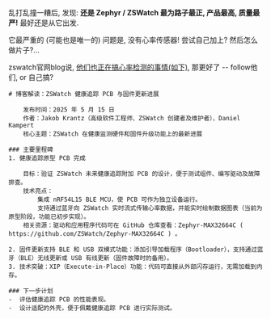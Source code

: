乱打乱撞一糟后, 发现: **还是 Zephyr / ZSWatch 最为路子最正, 产品最高, 质量最严!**
最好还是从它出发.

它最严重的 (可能也是唯一的) 问题是, 没有心率传感器!
尝试自己加上? 然后怎么做片子?...

zswatch官网blog说, [他们也正在搞心率检测的事情(如下)](https://zswatch.dev/blog/progress-hr-fota), 那更好了 -- 
follow他们, or 自己搞?

```
# 博客解读：ZSWatch 健康追踪 PCB 与固件更新进展

    发布时间：2025 年 5 月 15 日
    作者：Jakob Krantz（高级软件工程师、ZSWatch 创建者及维护者）、Daniel Kampert
    核心主题：ZSWatch 在健康监测硬件和固件升级功能上的最新进展

### 主要里程碑
1. 健康追踪原型 PCB 完成

    目标：验证 ZSWatch 未来健康追踪附加 PCB 的设计，便于测试组件、编写驱动及故障排查。
    技术亮点：
        集成 nRF54L15 BLE MCU，使 PCB 可作为独立设备运行。
        支持通过蓝牙向 ZSWatch 实时流式传输心率数据，并能实时绘制数据图表（当前为原型阶段，功能已初步实现）。
    相关资源：驱动和应用程序代码可在 GitHub 仓库查看：Zephyr-MAX32664C ( https://github.com/ZSWatch/Zephyr-MAX32664C ) 。

2. 固件更新支持 BLE 和 USB 双模式功能：添加引导加载程序（Bootloader），支持通过蓝牙（BLE）无线更新或 USB 有线更新（固件故障时的备用）。
3. 技术突破：XIP（Execute-in-Place）功能：代码可直接从外部闪存运行，无需加载到内存。

### 下一步计划
-  评估健康追踪 PCB 的性能表现。
-  设计适配的外壳，便于佩戴健康追踪 PCB 进行实际测试。
```
